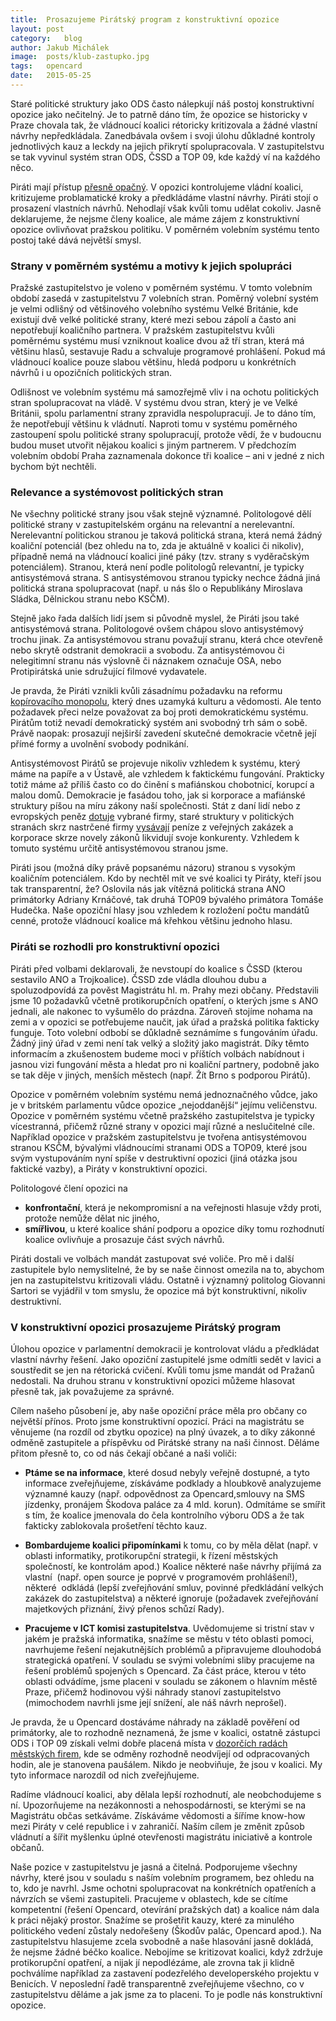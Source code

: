 ```yaml
---
title:	Prosazujeme Pirátský program z konstruktivní opozice
layout:	post
category:	blog
author:	Jakub Michálek
image:	posts/klub-zastupko.jpg
tags:	opencard
date:	2015-05-25
---
```


Staré politické struktury jako ODS často nálepkují náš postoj konstruktivní opozice
jako nečitelný. Je to patrně dáno tím, že opozice se historicky v Praze chovala tak,
že vládnoucí koalici rétoricky kritizovala a žádné vlastní návrhy nepředkládala.
Zanedbávala ovšem i svoji úlohu důkladné kontroly jednotlivých kauz a leckdy na
jejich přikrytí spolupracovala. V zastupitelstvu se tak vyvinul systém stran
ODS, ČSSD a TOP 09, kde každý ví na každého něco. 

Piráti mají přístup [přesně opačný](http://praha.pirati.cz/pirati-pul-roku-v-konstruktivni-opozici.html). V opozici kontrolujeme vládní koalici, 
kritizujeme problamatické kroky a předkládáme vlastní návrhy. Piráti stojí
o prosazení vlastních návrhů. Nehodlají však kvůli tomu udělat cokoliv.
Jasně deklarujeme, že nejsme členy koalice, ale
máme zájem z konstruktivní opozice ovlivňovat pražskou politiku.
V poměrném volebním systému tento postoj také dává největší smysl.

### Strany v poměrném systému a motivy k jejich spolupráci

Pražské zastupitelstvo je voleno v poměrném systému. V tomto volebním období
zasedá v zastupitelstvu 7 volebních stran. Poměrný volební systém je velmi odlišný
od většinového volebního systému Velké Británie, kde existují dvě velké politické strany, které mezi sebou zápolí
a často ani nepotřebují koaličního partnera. V pražském zastupitelstvu kvůli 
poměrnému systému musí vzniknout koalice dvou až tří stran, která má většinu
hlasů, sestavuje Radu a schvaluje programové prohlášení. Pokud má vládnoucí
koalice pouze slabou většinu, hledá podporu u konkrétních návrhů i 
u opozičních politických stran.

Odlišnost ve volebním systému má samozřejmě vliv i na ochotu politických stran
spolupracovat na vládě. V systému dvou stran, který je ve Velké Británii, spolu parlamentní strany 
zpravidla nespolupracují. Je to dáno tím, že nepotřebují většinu k vládnutí. 
Naproti tomu v systému poměrného zastoupení spolu politické strany 
spolupracují, protože vědí, že v budoucnu budou muset utvořit nějakou 
koalici s jiným partnerem. V předchozím volebním období Praha zaznamenala 
dokonce tři koalice – ani v jedné z nich bychom být nechtěli.

### Relevance a systémovost politických stran

Ne všechny politické strany jsou však stejně významné. 
Politologové dělí politické strany v zastupitelském orgánu na relevantní a
nerelevantní. Nerelevantní politickou stranou je taková politická strana, 
která nemá žádný koaliční potenciál (bez ohledu na to, zda je aktuálně
v koalici či nikoliv), případně nemá na vládnoucí koalici jiné páky (tzv.
strany s vyděračským potenciálem). Stranou, která není 
podle politologů relevantní, je typicky antisystémová strana. 
S antisystémovou stranou typicky nechce žádná jiná politická strana 
spolupracovat (např. u nás šlo o Republikány Miroslava Sládka, 
Dělnickou stranu nebo KSČM).

Stejně jako řada dalších lidí jsem si původně myslel, že Piráti jsou
také antisystémová strana. Politologové ovšem chápou slovo antisystémový trochu jinak.
Za antisystémovou stranu považují stranu, která chce otevřeně nebo skrytě 
odstranit demokracii a svobodu.
Za antisystémovou či nelegitimní stranu nás výslovně či náznakem označuje OSA, 
nebo Protipirátská unie sdružující filmové vydavatele. 

Je pravda, že Piráti 
vznikli kvůli zásadnímu požadavku na reformu [kopírovacího monopolu](http://www.piratskelisty.cz/clanek-1299-serial-o-copyrightu-5-dil-vladci-poplatku), který dnes uzamyká kulturu a vědomosti. Ale tento požadavek přeci 
nelze považovat za boj proti demokratickému systému. 
Pirátům totiž nevadí demokratický systém ani svobodný trh sám o sobě. 
Právě naopak: prosazují nejširší zavedení skutečné demokracie včetně její přímé
formy a uvolnění svobody podnikání. 

Antisystémovost Pirátů se projevuje nikoliv vzhledem k systému, který máme na
papíře a v Ústavě, ale vzhledem k faktickému fungování. Prakticky totiž máme
až příliš často co do činění s mafiánskou chobotnicí, korupcí a malou domů.
Demokracie je fasádou toho, jak si korporace a mafiánské struktury píšou na míru 
zákony naší společnosti. Stát z daní lidí nebo z evropských peněz [dotuje](http://praha.pirati.cz/pirati-nepodporuji-dotace-firmam.html) 
vybrané firmy, staré struktury v politických stranách skrz nastrčené firmy 
[vysávají](http://praha.pirati.cz/praha-v-zajeti-setrvacnosti.html) peníze z veřejných zakázek a korporace skrze novely zákonů 
likvidují svoje konkurenty. Vzhledem k tomuto systému určitě antisystémovou 
stranou jsme.

Piráti jsou (možná díky právě popsanému názoru) stranou s vysokým koaličním potenciálem. 
Kdo by nechtěl mít ve své koalici ty Piráty, kteří jsou tak transparentní, že?
Oslovila nás jak vítězná politická strana ANO primátorky Adriany Krnáčové, tak
druhá TOP09 bývalého primátora Tomáše Hudečka. Naše opoziční hlasy jsou
vzhledem k rozložení počtu mandátů cenné, protože vládnoucí koalice má
křehkou většinu jednoho hlasu.

### Piráti se rozhodli pro konstruktivní opozici

Piráti před volbami deklarovali, že nevstoupí do koalice s ČSSD (kterou 
sestavilo ANO a Trojkoalice). ČSSD zde vládla dlouhou dubu a spoluzodpovídá za pověst Magistrátu hl. m. 
Prahy mezi občany. Představili jsme 10 požadavků včetně protikorupčních opatření,
o kterých jsme s ANO jednali, ale nakonec to vyšumělo do prázdna. Zároveň
stojíme nohama na zemi a v opozici se potřebujeme naučit, jak úřad a pražská
politika fakticky funguje. Toto volební odbobí se důkladně seznámíme 
s fungováním úřadu. Žádný jiný úřad v zemi není tak velký a složitý jako magistrát. 
Díky těmto informacím a zkušenostem budeme moci v příštích volbách
nabídnout i jasnou vizi fungování města a hledat pro ni koaliční partnery,
podobně jako se tak děje v jiných, menších městech 
(např. Žít Brno s podporou Pirátů). 

Opozice v poměrném volebním systému nemá jednoznačného vůdce, jako je
v britském parlamentu vůdce opozice „nejoddanější“ jejímu veličenstvu. 
Opozice v poměrném systému včetně pražského zastupitelstva je typicky vícestranná,
přičemž různé strany v opozici mají různé a neslučitelné cíle. Například 
opozice v pražském zastupitelstvu je tvořena antisystémovou stranou KSČM, 
bývalými vládnoucími stranami ODS a TOP09, které jsou svým vystupováním
nyní spíše v destruktivní opozici (jiná otázka jsou faktické vazby), 
a Piráty v konstruktivní opozici. 

Politologové člení opozici na

* **konfrontační**, která je nekompromisní a na veřejnosti hlasuje 
  vždy proti, protože nemůže dělat nic jiného, 
* **smířlivou**, u které koalice shání podporu a opozice díky tomu rozhodnutí
  koalice ovlivňuje a prosazuje část svých návrhů.

Piráti dostali ve volbách
mandát zastupovat své voliče. Pro mě i další zastupitele bylo nemyslitelné,
že by se naše činnost omezila na to, abychom jen na zastupitelstvu kritizovali
vládu. Ostatně i významný politolog Giovanni Sartori se vyjádřil v tom smyslu, 
že opozice má být konstruktivní, nikoliv destruktivní. 

### V konstruktivní opozici prosazujeme Pirátský program
Úlohou opozice v parlamentní demokracii je kontrolovat vládu a předkládat 
vlastní návrhy řešení. Jako opoziční zastupitelé jsme odmítli sedět 
v lavici a soustředit se jen na rétorická cvičení. Kvůli tomu jsme mandát 
od Pražanů nedostali. Na druhou stranu v konstruktivní opozici můžeme hlasovat
přesně tak, jak považujeme za správné.

Cílem našeho působení je, aby naše opoziční práce měla pro občany co největší 
přínos. Proto jsme ​konstruktivní opozicí​. Práci na magistrátu se věnujeme 
(na rozdíl od zbytku opozice) na plný úvazek, a to díky zákonné odměně zastupitele a příspěvku od Pirátské 
strany na naši činnost. Děláme přitom přesně to, co od nás čekají občané a naši voliči: 

* **Ptáme se na informace**, které dosud nebyly veřejně dostupné, a tyto informace 
  zveřejňujeme​, získáváme podklady a hloubkově analyzujeme významné kauzy 
  (např. odpovědnost za Opencard, ​smlouvy na SMS jízdenky​, pronájem Škodova 
  paláce za 4 mld. korun). Odmítáme se smířit s tím, že koalice jmenovala do čela 
  kontrolního výboru ODS a že tak fakticky zablokovala prošetření těchto kauz. 

* **Bombardujeme koalici připomínkami** k tomu, co by měla dělat (např. v 
  oblasti informatiky, protikorupční strategii, k řízení městských společností, ke 
  kontrolám apod.) Koalice některé naše návrhy ​přijímá za vlastní ​
  (např. ​open source je poprvé v programovém prohlášení!​), některé ​
  odkládá (lepší zveřejňování smluv, povinné předkládání velkých zakázek do 
  zastupitelstva) a některé ​ignoruje (požadavek zveřejňování majetkových 
  přiznání, živý přenos schůzí Rady). 

* **Pracujeme v ICT komisi zastupitelstva**. Uvědomujeme si tristní stav v jakém
je pražská informatika, snažíme se městu v této oblasti pomoci, navrhujeme řešení 
nejakutnějších problémů a připravujeme dlouhodobá strategická opatření. 
V souladu se svými volebními sliby pracujeme na řešení problémů spojených s Opencard. 
Za část práce, kterou v této oblasti odvádíme, jsme placeni v souladu se zákonem 
o hlavním městě Praze, přičemž hodinovou výši náhrady stanoví zastupitelstvo 
(mimochodem navrhli jsme její snížení, ale náš návrh neprošel). 

Je pravda, že u Opencard dostáváme
náhrady na základě pověření od primátorky, ale to rozhodně neznamená, že jsme v koalici, 
ostatně zástupci ODS i TOP 09 získali velmi dobře placená místa v [dozorčích radách městských firem](https://github.com/pirati-cz/KlubPraha/tree/master/spisy/2015/08-clenove-dozorcich-rad/3-odpoved), kde se odměny rozhodně neodvíjejí od odpracovaných hodin, ale je stanovena paušálem. 
Nikdo je neobviňuje, že jsou v koalici. My tyto informace narozdíl od nich zveřejňujeme. 

Radíme vládnoucí koalici, aby dělala lepší rozhodnutí, ale neobchodujeme s ní.
Upozorňujeme na nezákonnosti a nehospodárnosti, se kterými se na Magistrátu občas
setkáváme.
Získáváme vědomosti a šíříme know-how mezi Piráty v celé republice i v zahraničí.
Naším cílem je změnit způsob vládnutí a šířit myšlenku úplné otevřenosti magistrátu
iniciativě a kontrole občanů. 

Naše pozice v zastupitelstvu je jasná a čitelná. Podporujeme všechny návrhy, které jsou 
v souladu s naším volebním programem, bez ohledu na to, kdo je navrhl. Jsme ochotni spolupracovat
na konkrétních opatřeních a návrzích se všemi zastupiteli. Pracujeme v oblastech, kde se cítíme kompetentní 
(řešení Opencard, otevírání pražských dat) a koalice nám dala k práci nějaký prostor. 
Snažíme se prošetřit kauzy, které za minulého politického vedení zůstaly nedořešeny
(Škodův palác, Opencard apod.).
Na zastupitelstvu hlasujeme zcela svobodně a naše hlasování jasně dokládá, že nejsme žádné
béčko koalice. Nebojíme se kritizovat koalici, když zdržuje protikorupční opatření, a nijak jí
nepodlézáme, ale zrovna tak 
ji klidně pochválíme například za zastavení podezřelého developerského projektu v Benicích. 
V neposlední řadě transparentně zveřejňujeme všechno, co v zastupitelstvu děláme a jak jsme za to placeni. 
To je podle nás konstruktivní opozice. 


